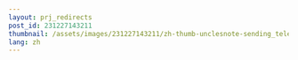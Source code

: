 ```yaml
---
layout: prj_redirects
post_id: 231227143211
thumbnail: /assets/images/231227143211/zh-thumb-unclesnote-sending_telegram_message_from_jenkins_pipeline_script.png
lang: zh
---
```

